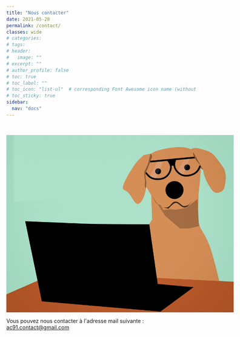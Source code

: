 ```yaml
---
title: "Nous contacter"
date: 2021-05-20
permalink: /contact/
classes: wide
# categories: 
# tags: 
# header:
#   image: ""
# excerpt: ""
# author_profile: false
# toc: true
# toc_label: ""
# toc_icon: "list-ul"  # corresponding Font Awesome icon name (without fa prefix)
# toc_sticky: true
sidebar:
  nav: "docs"
---
```

<br>
<figure style="display: flex;
  flex-direction: column;
  margin-right: auto;
  margin-left: auto;
  position: relative;
  width:600px;
  <!-- height:512px; -->">
<img src="/assets/images/ordiench.jpg" alt="this is a placeholder image">
<!-- 	<figcaption>
	</figcaption> -->
</figure>


Vous pouvez nous contacter à l'adresse mail suivante : <br>
[&#x61;c91.contact@gmail.com](mailto:ac91.contact@gmail.com)





